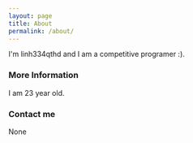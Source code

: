 ```yaml
---
layout: page
title: About
permalink: /about/
---
```


I'm linh334qthd and I am a competitive programer :).

### More Information

I am 23 year old.

### Contact me

None
